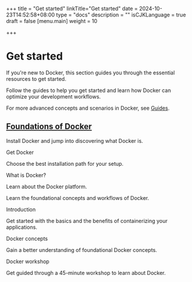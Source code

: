 +++
title = "Get started"
linkTitle="Get started"
date = 2024-10-23T14:52:58+08:00
type = "docs"
description = ""
isCJKLanguage = true
draft = false
[menu.main]
    weight = 10

+++

# Get started

If you're new to Docker, this section guides you through the essential resources to get started.

Follow the guides to help you get started and learn how Docker can optimize your development workflows.

For more advanced concepts and scenarios in Docker, see [Guides](https://docs.docker.com/guides/).

## [Foundations of Docker](https://docs.docker.com/get-started/#foundations-of-docker)

Install Docker and jump into discovering what Docker is.



Get Docker

Choose the best installation path for your setup.



What is Docker?

Learn about the Docker platform.

Learn the foundational concepts and workflows of Docker.



Introduction

Get started with the basics and the benefits of containerizing your applications.



Docker concepts

Gain a better understanding of foundational Docker concepts.



Docker workshop

Get guided through a 45-minute workshop to learn about Docker.
